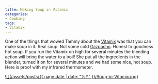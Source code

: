 ```yaml
---
title: Making Soup in Vitamix
categories:
- Cooking
tags:
- Vitamix
---
```


One of the things that wowed Tammy about the [Vitamix](http://www.vitamix.com/) was that you can make soup in it. Real soup. Not some cold [Gazpacho](http://en.wikipedia.org/wiki/Gazpacho). Honest to goodness hot soup. If you run the Vitamix on high for several minutes the blending action will bring the water to a boil!
She put all the ingredients in the blender, turned it on for several minutes and we had some nice, hot soup. Here is proof with my infrared thermometer.

[![](/assets/posts/{{ page.date | date: "%Y" }}/Soup-in-Vitamix.jpg)](http://thingelstad.com/s/making-soup-in-vitamix/soup-in-vitamix/img)
